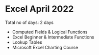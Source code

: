# Excel April 2022

Total no of days: 2 days
- Computed Fields & Logical Functions
- Excel Beginner & Intermediate Functions
- Lookup Tables
- Microsoft Excel Charting Course
